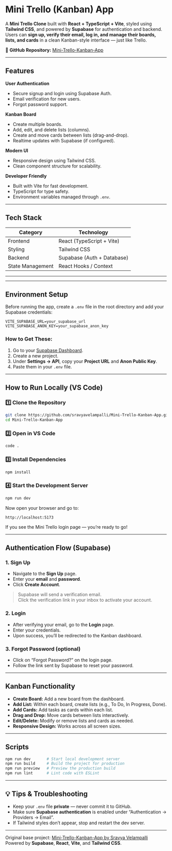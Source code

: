#  Mini Trello (Kanban) App

A **Mini Trello Clone** built with **React + TypeScript + Vite**, styled using **Tailwind CSS**, and powered by **Supabase** for authentication and backend.  
Users can **sign up, verify their email, log in, and manage their boards, lists, and cards** in a clean Kanban-style interface — just like Trello.

🔗 **GitHub Repository:** [Mini-Trello-Kanban-App](https://github.com/sravyavelampalli/Mini-Trello-Kanban-App)

---

##  Features

 **User Authentication**
- Secure signup and login using Supabase Auth.
- Email verification for new users.
- Forgot password support.

 **Kanban Board**
- Create multiple boards.
- Add, edit, and delete lists (columns).
- Create and move cards between lists (drag-and-drop).
- Realtime updates with Supabase (if configured).

 **Modern UI**
- Responsive design using Tailwind CSS.
- Clean component structure for scalability.

 **Developer Friendly**
- Built with Vite for fast development.
- TypeScript for type safety.
- Environment variables managed through `.env`.

---

##  Tech Stack

| Category | Technology |
|-----------|-------------|
| Frontend | React (TypeScript + Vite) |
| Styling | Tailwind CSS |
| Backend | Supabase (Auth + Database) |
| State Management | React Hooks / Context |

---

---

##  Environment Setup

Before running the app, create a `.env` file in the root directory and add your Supabase credentials:

```
VITE_SUPABASE_URL=your_supabase_url
VITE_SUPABASE_ANON_KEY=your_supabase_anon_key
```

### How to Get These:
1. Go to your [Supabase Dashboard](https://app.supabase.com/).
2. Create a new project.
3. Under **Settings → API**, copy your **Project URL** and **Anon Public Key**.
4. Paste them in your `.env` file.

---

##  How to Run Locally (VS Code)

### 1️⃣ Clone the Repository
```bash
git clone https://github.com/sravyavelampalli/Mini-Trello-Kanban-App.git
cd Mini-Trello-Kanban-App
```

### 2️⃣ Open in VS Code
```bash
code .
```

### 3️⃣ Install Dependencies
```bash
npm install
```

### 4️⃣ Start the Development Server
```bash
npm run dev
```

Now open your browser and go to:
```
http://localhost:5173
```

If you see the Mini Trello login page —  you’re ready to go!

---

##  Authentication Flow (Supabase)

###  1. Sign Up
- Navigate to the **Sign Up** page.
- Enter your **email** and **password**.
- Click **Create Account**.

>  Supabase will send a verification email.  
> Click the verification link in your inbox to activate your account.

###  2. Login
- After verifying your email, go to the **Login** page.
- Enter your credentials.
- Upon success, you’ll be redirected to the Kanban dashboard.

###  3. Forgot Password (optional)
- Click on “Forgot Password?” on the login page.
- Follow the link sent by Supabase to reset your password.

---

##  Kanban Functionality

- **Create Board:** Add a new board from the dashboard.
- **Add List:** Within each board, create lists (e.g., To Do, In Progress, Done).
- **Add Cards:** Add tasks as cards within each list.
- **Drag and Drop:** Move cards between lists interactively.
- **Edit/Delete:** Modify or remove lists and cards as needed.
- **Responsive Design:** Works across all screen sizes.

---

##  Scripts

```bash
npm run dev       # Start local development server
npm run build     # Build the project for production
npm run preview   # Preview the production build
npm run lint      # Lint code with ESLint
```

---

## 💡 Tips & Troubleshooting

- Keep your `.env` file **private** — never commit it to GitHub.
- Make sure **Supabase authentication** is enabled under “Authentication → Providers → Email”.
- If Tailwind styles don’t appear, stop and restart the dev server.

---



Original base project: [Mini-Trello-Kanban-App by Sravya Velampalli](https://github.com/sravyavelampalli/Mini-Trello-Kanban-App)  
Powered by **Supabase**, **React**, **Vite**, and **Tailwind CSS**.
